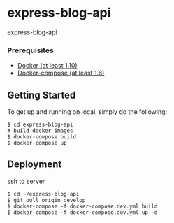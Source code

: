 # express-blog-api

express-blog-api

### Prerequisites

- [Docker (at least 1.10)](https://www.docker.com/)
- [Docker-compose (at least 1.6)](https://docs.docker.com/compose/install/)

## Getting Started

To get up and running on local, simply do the following:

    $ cd express-blog-api
    # build docker images
    $ docker-compose build
    $ docker-compose up

## Deployment

ssh to server

    $ cd ~/express-blog-api
    $ git pull origin develop
    $ docker-compose -f docker-compose.dev.yml build
    $ docker-compose -f docker-compose.dev.yml up -d
